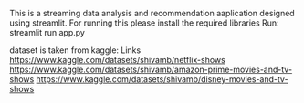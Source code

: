 This is a streaming data analysis and recommendation aaplication designed using streamlit. 
For running this please install the required libraries
Run: streamlit run app.py

dataset is taken from kaggle:
Links
https://www.kaggle.com/datasets/shivamb/netflix-shows
https://www.kaggle.com/datasets/shivamb/amazon-prime-movies-and-tv-shows
https://www.kaggle.com/datasets/shivamb/disney-movies-and-tv-shows

